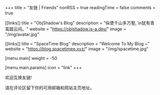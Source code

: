 +++
title = "友链 | Friends"
nonRSS = true
readingTime = false
comments = true

[[links]]
title = "ObjShadow's Blog"
description = "纵使千山多万壑, \n犹有青鸾踏云间。"
website = "https://objshadow.is-a.dev/"
image = "/img/avatar.jpg"

[[links]]
title = "SpaceTime Blog"
description = "Welcome To My Blog ~"
website = "https://blog.spacetimee.xyz/"
image = "/img/spacetime.jpg"

[menu.main]
weight = -50

  [menu.main.params]
  icon = "link"
+++

欢迎互换友链!

请在评论区留下你的可用邮箱和网站主页地址。
